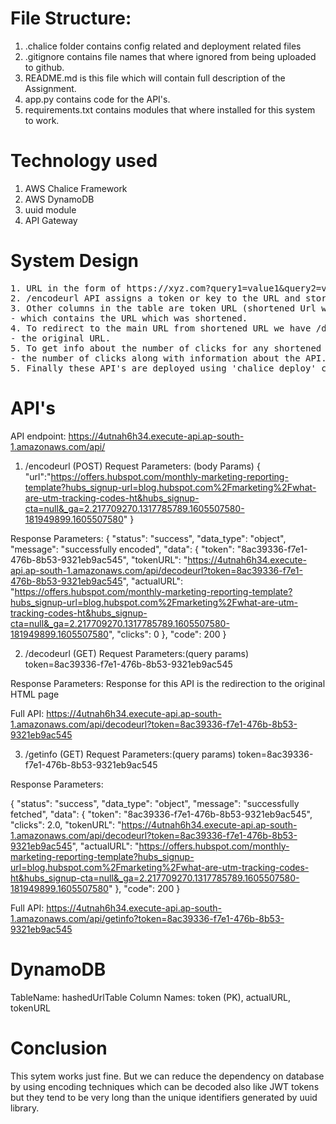 # File Structure:
<ol>
<li>.chalice folder contains config related and deployment related files </li>
<li>.gitignore contains file names that where ignored from being uploaded to github.</li>
<li>README.md is this file which will contain full description of the Assignment.</li>
<li>app.py contains code for the API's.</li>
<li>requirements.txt contains modules that where installed for this system to work.</li>
</ol>

# Technology used
<ol>
<li>AWS Chalice Framework</li>
<li>AWS DynamoDB</li>
<li>uuid module</li>
<li>API Gateway</li>
</ol>

# System Design
<pre>
1. URL in the form of https://xyz.com?query1=value1&query2=value2.....   ------------> given to /encodeurl API as a body parameter.
2. /encodeurl API assigns a token or key to the URL and stores the Token as a Primary key in hashedURL Table created in DynamoDB.
3. Other columns in the table are token URL (shortened Url which redirects to the main url when visited and counts a click when visited), actualURL-
- which contains the URL which was shortened.
4. To redirect to the main URL from shortened URL we have /decodeurl API. It takes token created in step 2 as a query parameter and redirects it to-
- the original URL.
5. To get info about the number of clicks for any shortened url we have created /getinfo API, which again takes in the token and gives us-
- the number of clicks along with information about the API.
5. Finally these API's are deployed using 'chalice deploy' command.
</pre>

# API's
API endpoint: https://4utnah6h34.execute-api.ap-south-1.amazonaws.com/api/

1. /encodeurl (POST)
Request Parameters: (body Params)
{
    "url":"https://offers.hubspot.com/monthly-marketing-reporting-template?hubs_signup-url=blog.hubspot.com%2Fmarketing%2Fwhat-are-utm-tracking-codes-ht&hubs_signup-cta=null&_ga=2.217709270.1317785789.1605507580-181949899.1605507580"
}

Response Parameters:
{
    "status": "success",
    "data_type": "object",
    "message": "successfully encoded",
    "data": {
        "token": "8ac39336-f7e1-476b-8b53-9321eb9ac545",
        "tokenURL": "https://4utnah6h34.execute-api.ap-south-1.amazonaws.com/api/decodeurl?token=8ac39336-f7e1-476b-8b53-9321eb9ac545",
        "actualURL": "https://offers.hubspot.com/monthly-marketing-reporting-template?hubs_signup-url=blog.hubspot.com%2Fmarketing%2Fwhat-are-utm-tracking-codes-ht&hubs_signup-cta=null&_ga=2.217709270.1317785789.1605507580-181949899.1605507580",
        "clicks": 0
    },
    "code": 200
}


2. /decodeurl (GET)
Request Parameters:(query params)
token=8ac39336-f7e1-476b-8b53-9321eb9ac545

Response Parameters:
Response for this API is the redirection to the original HTML page

Full API: https://4utnah6h34.execute-api.ap-south-1.amazonaws.com/api/decodeurl?token=8ac39336-f7e1-476b-8b53-9321eb9ac545

3. /getinfo (GET)
Request Parameters:(query params)
token=8ac39336-f7e1-476b-8b53-9321eb9ac545

Response Parameters:

{
    "status": "success",
    "data_type": "object",
    "message": "successfully fetched",
    "data": {
        "token": "8ac39336-f7e1-476b-8b53-9321eb9ac545",
        "clicks": 2.0,
        "tokenURL": "https://4utnah6h34.execute-api.ap-south-1.amazonaws.com/api/decodeurl?token=8ac39336-f7e1-476b-8b53-9321eb9ac545",
        "actualURL": "https://offers.hubspot.com/monthly-marketing-reporting-template?hubs_signup-url=blog.hubspot.com%2Fmarketing%2Fwhat-are-utm-tracking-codes-ht&hubs_signup-cta=null&_ga=2.217709270.1317785789.1605507580-181949899.1605507580"
    },
    "code": 200
}

Full API: https://4utnah6h34.execute-api.ap-south-1.amazonaws.com/api/getinfo?token=8ac39336-f7e1-476b-8b53-9321eb9ac545

# DynamoDB
TableName: hashedUrlTable
Column Names: token (PK), actualURL, tokenURL

# Conclusion
This sytem works just fine. But we can reduce the dependency on database by using encoding techniques which can be decoded also like JWT tokens but they tend to be very long than the unique identifiers generated by uuid library.





